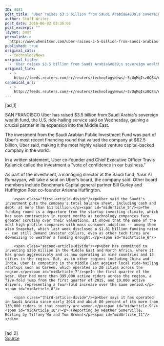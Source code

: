 ```yaml
---
ID: 4181
post_title: 'Uber raises $3.5 billion from Saudi Arabia&#039;s sovereign wealth fund'
author: Staff Writer
post_date: 2016-06-02 03:36:08
post_excerpt: ""
layout: post
permalink: >
  https://www.whenitson.com/uber-raises-3-5-billion-from-saudi-arabias-sovereign-wealth-fund/
published: true
original_cats:
  - technologyNews
original_title:
  - 'Uber raises $3.5 billion from Saudi Arabia&#039;s sovereign wealth fund'
original_link:
  - >
    http://feeds.reuters.com/~r/reuters/technologyNews/~3/UqMqIsz0Q84/us-uber-saudi-idUSKCN0YN5UY
canonical_url:
  - >
    http://feeds.reuters.com/~r/reuters/technologyNews/~3/UqMqIsz0Q84/us-uber-saudi-idUSKCN0YN5UY
---
```

 [ad_1]
<br><div id="articleText">
<span id="midArticle_start"/>

<span id="midArticle_0"/><span class="focusParagraph" readability="5"><p><span class="articleLocation">SAN FRANCISCO</span> Uber has raised $3.5 billion from Saudi Arabia's sovereign wealth fund, the U.S. ride-hailing service said on Wednesday, gaining a crucial partner in its expansion into the Middle East.</p></span><span id="midArticle_1"/><p>The investment from the Saudi Arabian Public Investment Fund was part of Uber's most recent financing round that valued the company at $62.5 billion, Uber said, making it the most highly valued venture capital-backed company in the world.</p><span id="midArticle_2"/><p>In a written statement, Uber co-founder and Chief Executive Officer Travis Kalanick called the investment a "vote of confidence in our business." </p><span id="midArticle_3"/><p>As part of the investment, a managing director at the Saudi fund, Yasir Al Rumayyan, will take a seat on Uber's board, the company said. Other board members include Benchmark Capital general partner Bill Gurley and Huffington Post co-founder Arianna Huffington.</p><span id="midArticle_4"/>
        
        <span class="first-article-divide"/><p>Uber said the Saudi's investment puts the company's total balance sheet, including cash and debt, at more than $11 billion.</p><span id="midArticle_5"/><p>The funding round is a departure from the startup investing climate, which has seen contraction in recent months as technology companies face greater scrutiny over their valuations. It shows that the some of the most high-profile companies with mass consumer adoption -- among them also Snapchat, which last week disclosed a $1.81 billion funding raise -- can still demand investor dollars, even as other tech firms are downsizing to weather a funding drought.</p><span id="midArticle_6"/>
        
        <span class="second-article-divide"/><p>Uber has committed to investing $250 million in the Middle East and North Africa, where it has grown aggressively and is now operating in nine countries and 15 cities in the region. But, as in other regions including China and India, Uber is competing in the Middle East against local ride-hailing startups such as Careem, which operates in 20 cities across the region.</p><span id="midArticle_7"/><p>In the first quarter of the year, Uber had more than 395,000 active riders across the region, a five-fold jump from the first quarter of 2015, and 19,000 active drivers, representing a four-fold increase over the same period.</p><span id="midArticle_8"/>
        
        <span class="third-article-divide"/><p>Uber says it has operated in Saudi Arabia since early 2014 and about 80 percent of its more than 130,000 riders in that country are women.</p><span id="midArticle_9"/><span id="midArticle_10"/><p> (Reporting by Heather Somerville; Editing by Tiffany Wu and Tom Brown)</p><span id="midArticle_11"/></div>
<br>[ad_2]
<br><a href="http://feeds.reuters.com/~r/reuters/technologyNews/~3/UqMqIsz0Q84/us-uber-saudi-idUSKCN0YN5UY">Source </a>